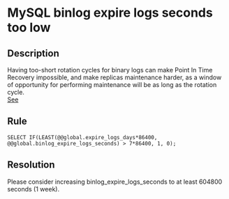 # MySQL binlog expire logs seconds too low
## Description
Having too-short rotation cycles for binary logs can make Point In Time Recovery impossible, and make replicas maintenance harder, as a window of opportunity for performing maintenance will be as long as the rotation cycle.  
[See](https://dev.mysql.com/doc/refman/8.0/en/replication-options-binary-log.html#sysvar_binlog_expire_logs_second) 


## Rule
`SELECT IF(LEAST(@@global.expire_logs_days*86400, @@global.binlog_expire_logs_seconds) > 7*86400, 1, 0);`


## Resolution
Please consider increasing binlog_expire_logs_seconds to at least 604800 seconds (1 week).
